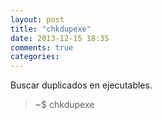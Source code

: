 ```yaml
---
layout: post
title: "chkdupexe"
date: 2013-12-15 18:35
comments: true
categories: 
---
```

Buscar duplicados en ejecutables.

>~$ chkdupexe

